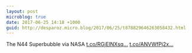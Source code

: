 ```yaml
---
layout: post
microblog: true
date: 2017-06-25 14:18 +1000
guid: http://desparoz.micro.blog/2017/06/25/t878829646263058432.html
---
```

The N44 Superbubble   via NASA [t.co/RGjElNXsq...](https://t.co/RGjElNXsqo) [t.co/ANVWfPj2x...](https://t.co/ANVWfPj2xZ)
